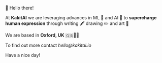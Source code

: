 👋 Hello there!

At **KakitAI** we are leveraging advances in ML 🤖 and AI 🧠 to **supercharge human expression** through writing 🖋️ drawing ✏️ and art 🎨

We are based in **Oxford, UK** 🇬🇧🍺🏏 

To find out more contact _hello@kakitai.io_

Have a nice day!

<!---
kakitai/kakitai is a ✨ special ✨ repository because its `README.md` (this file) appears on your GitHub profile.
You can click the Preview link to take a look at your changes.
--->
